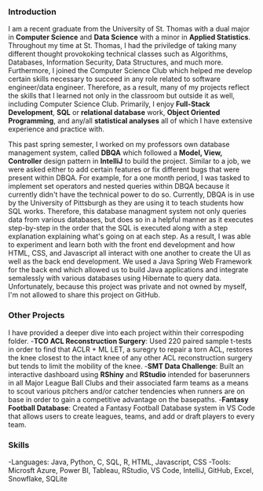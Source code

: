 ### Introduction

I am a recent graduate from the University of St. Thomas with a dual major in **Computer Science** and **Data Science** with a minor in **Applied Statistics**.  Throughout my time at St. Thomas, I had the priviledge of taking many different thought provokoking technical classes such as Algorithms, Databases, Information Security, Data Structures, and much more. Furthermore, I joined the Computer Science Club which helped me develop certain skills necessary to succeed in any role related to software engineer/data engineer.  Therefore, as a result, many of my projects reflect the skills that I learned not only in the classroom but outside it as well, including Computer Science Club.  Primarily, I enjoy **Full-Stack Development**, **SQL** or **relational database** work, **Object Oriented Programming**, and any/all **statistical analyses** all of which I have extensive experience and practice with.  

This past spring semester, I worked on my professors own database management system, called **DBQA** which followed a **Model, View, Controller** design pattern in **IntelliJ** to build the project.  Similar to a job, we were asked either to add certain features or fix different bugs that were present within DBQA.  For example, for a one month period, I was tasked to implement set operators and nested queries within DBQA because it currently didn't have the technical power to do so. Currently, DBQA is in use by the University of Pittsburgh as they are using it to teach students how SQL works.  Therefore, this database managment system not only queries data from various databases, but does so in a helpful manner as it executes step-by-step in the order that the SQL is executed along with a step explanation explaining what's going on at each step.  As a result, I was able to experiment and learn both with the front end development and how HTML, CSS, and Javascript all interact with one another to create the UI as well as the back end development.  We used a Java Spring Web Framework for the back end which allowed us to build Java applications and integrate semalessly with various databases using Hibernate to query data.  Unfortunately, because this project was private and not owned by myself, I'm not allowed to share this project on GitHub.

### Other Projects

I have provided a deeper dive into each project within their correspoding folder.
-**TCO ACL Reconstruction Surgery**: Used 220 paired sample t-tests in order to find that ACLR + ML LET, a suregry to repair a torn ACL, restores the knee closest to the intact knee of any other ACL reconstruction surgery but tends to limit the mobility of the knee.
-**SMT Data Challenge**: Built an interactive dashboard using **RShiny** and **RStudio** intended for baserunners in all Major League Ball Clubs and their associated farm teams as a means to scout various pitchers and/or catcher tendencies when runners are on base in order to gain a competitive advantage on the basepaths. 
-**Fantasy Football Database**: Created a Fantasy Football Database system in VS Code that allows users to create leagues, teams, and add or draft players to every team.

### Skills

-Languages: Java, Python, C, SQL, R, HTML, Javascript, CSS
-Tools: Microsft Azure, Power BI, Tableau, RStudio, VS Code, IntelliJ, GitHub, Excel, Snowflake, SQLite
